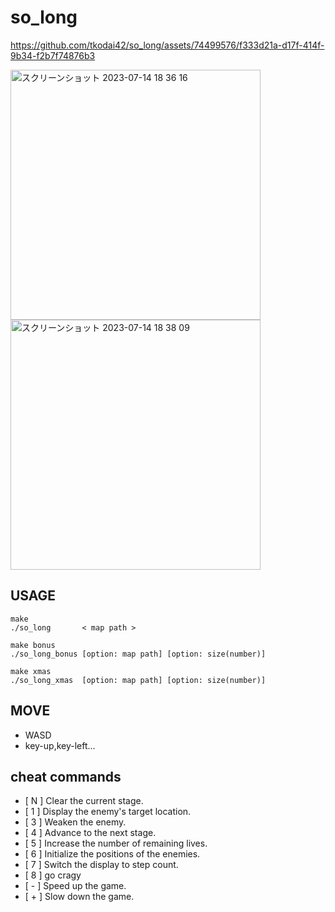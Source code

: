 # so_long

https://github.com/tkodai42/so_long/assets/74499576/f333d21a-d17f-414f-9b34-f2b7f74876b3

<img width="400" alt="スクリーンショット 2023-07-14 18 36 16" src="https://github.com/tkodai42/so_long/assets/74499576/5ea5d4fa-55d8-4a90-a87c-13b04e929487">

<img width="400" alt="スクリーンショット 2023-07-14 18 38 09" src="https://github.com/tkodai42/so_long/assets/74499576/a32d0ca7-733c-4a79-98e4-0ff31dc1a093">

## USAGE
```
make
./so_long       < map path >

make bonus
./so_long_bonus [option: map path] [option: size(number)]

make xmas
./so_long_xmas  [option: map path] [option: size(number)]
```
## MOVE
- WASD
- key-up,key-left...

## cheat commands
- [ N ] Clear the current stage.
- [ 1 ] Display the enemy's target location.
- [ 3 ] Weaken the enemy.
- [ 4 ] Advance to the next stage.
- [ 5 ] Increase the number of remaining lives.
- [ 6 ] Initialize the positions of the enemies.
- [ 7 ] Switch the display to step count.
- [ 8 ] go cragy
- [ - ] Speed up the game.
- [ + ] Slow down the game.
